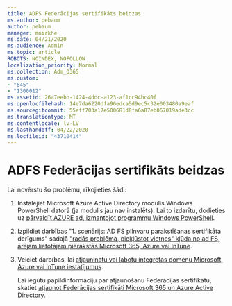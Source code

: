 ```yaml
---
title: ADFS Federācijas sertifikāts beidzas
ms.author: pebaum
author: pebaum
manager: mnirkhe
ms.date: 04/21/2020
ms.audience: Admin
ms.topic: article
ROBOTS: NOINDEX, NOFOLLOW
localization_priority: Normal
ms.collection: Adm_O365
ms.custom:
- "645"
- "1300012"
ms.assetid: 26a7eebb-1424-4ddc-a123-af1cc94bc40f
ms.openlocfilehash: 14e7da6220dfa96edca5d9ec5c32e003480a9eaf
ms.sourcegitcommit: 55eff703a17e500681d8fa6a87eb067019ade3cc
ms.translationtype: MT
ms.contentlocale: lv-LV
ms.lasthandoff: 04/22/2020
ms.locfileid: "43710414"
---
```

# <a name="adfs-federation-certificate-expiring"></a>ADFS Federācijas sertifikāts beidzas

Lai novērstu šo problēmu, rīkojieties šādi:
  
1. Instalējiet Microsoft Azure Active Directory modulis Windows PowerShell datorā (ja modulis jau nav instalēts). Lai to izdarītu, dodieties uz [pārvaldīt AZURE ad, izmantojot programmu Windows PowerShell](https://aka.ms/aadposh).

2. Izpildiet darbības "1. scenārijs: AD FS pilnvaru parakstīšanas sertifikāta derīgums" sadaļā ["radās problēma, piekļūstot vietnes" kļūda no ad FS, ārējam lietotājam pierakstās Microsoft 365, Azure vai InTune](https://support.microsoft.com/help/2713898/there-was-a-problem-accessing-the-site-error-from-ad-fs-when-a-federat).

3. Veiciet darbības, lai [atjauninātu vai labotu integrētās domēnu Microsoft, Azure vai InTune iestatījumus](https://docs.microsoft.com/office365/troubleshoot/security/update-federated-domain-office-365).

    Lai iegūtu papildinformāciju par atjaunošanu Federācijas sertifikātu, skatiet [atjaunot Federācijas sertifikāti Microsoft 365 un Azure Active Directory](https://docs.microsoft.com/azure/active-directory/connect/active-directory-aadconnect-o365-certs).
